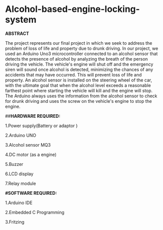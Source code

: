# Alcohol-based-engine-locking-system



**ABSTRACT**


The project represents our final project in which we seek to address the problem of loss of life and property due to drunk driving. In our project, we used an Arduino Uno3 microcontroller connected to an alcohol sensor that detects the presence of alcohol by analyzing the breath of the person driving the vehicle. The vehicle's engine will shut off and the emergency siren will sound once alcohol is detected, minimizing the chances of any accidents that may have occurred. This will prevent loss of life and property. An alcohol sensor is installed on the steering wheel of the car, with the ultimate goal that when the alcohol level exceeds a reasonable farthest point where starting the vehicle will kill and the engine will stop. The Arduino always uses the information from the alcohol sensor to check for drunk driving and uses the screw on the vehicle's engine to stop the engine.





##**HARDWARE REQUIRED:**

1.Power supply(Battery or adaptor )

2.Arduino UNO

3.Alcohol sensor MQ3

4.DC motor (as a engine)

5.Buzzer

6.LCD display

7.Relay module





**#SOFTWARE REQUIRED:**

1.Arduino IDE

2.Embedded C Programming

3.Fritzing
